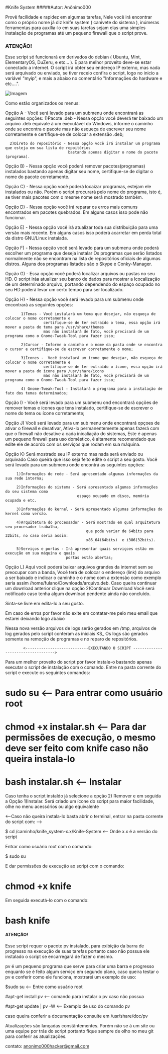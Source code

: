 #Knife System 
#####Autor: Anônimo000


 Provê facilidade e rapidez em algumas tarefas,
Nele você irá encontrar como o próprio nome já diz knife system ( canivete do sistema ), inúmeras
ferramentas para auxília-lo em suas tarefas sejam elas uma simples instalação de programas até um
pequeno firewall que o script prove.

###                                              ATENÇÃO!
 
  Esse script só funcionará em derivados do debian ( Ubuntu, Mint, ElementaryOS, DuZeru, e etc... ). 
  E para melhor proveito deve-se estar conectado a internet.
  O script irá obter seu endereço IP externo, mas nada será arquivado ou enviado, se tiver receio confira o script, logo no   inicio a variável "myip", e mais a abaixo no comentário "Informações do hardware e etc....".

![Imagem](http://i.imgur.com/nRvYJZT.png)


 Como estão organizados os menus: 

Opção A - Você será levado para um submenu onde encontrará as seguintes opções:
      1)Pacote .deb - Nessa opção você deverá ter baixado um arquivo .deb equivale à um executável
                      do Windows, informe o caminho onde se encontra o pacote mas não esqueça de 
                      escrever seu nome corretamente e certifique-se de colocar a extensão .deb;

      2)Direto do repositório - Nessa opção você irá instalar um programa que esteja em sua lista de repoitórios
                                bastando apenas digitar o nome do pacote (programa).

Opção B) - Nessa opção você poderá remover pacotes(programas) instalados bastando apenas digitar seu nome,
           certifique-se de digitar o nome do pacote corretamente.

Opção C) - Nessa opção você poderá locaizar programas, estejam ele instalados ou não. Porém o script procurará pelo nome do programa,
           isto é, se tiver mais pacotes com o mesme nome será mostrado também.

Opção D) - Nessa opção você irá reparar os erros mais comuns encontrados em pacotes quebrados.
           Em alguns casos isso pode não funcionar.

Opção E) - Nessa opção você irá atualizar toda sua distribuição para uma versão mais recente.
           Em alguns casos isso poderá acarretar em perda total da distro GNU/Linux instalada.

Opção F) - Nessa opção você será levado para um submenu onde poderá escolher um programa que deseja instalar
           Os programas que serão listados normalmente não se encontram na lista de repositórios oficiais de algumas distros.
           Alguns dos programas listados são o Skype e Conky-Manager.

Opção G) - Essa opção você poderá localizar arquivos ou pastas no seu HD.
           O script iráa atualizar seu banco de dados para mostrar a lcocalização de um determinado arquivo,
           portando dependendo do espaço ocupado no seu HD poderá levar um certo tempo para ser localizado.

Opção H) - Nessa opção você será levado para um submenu onde encontrará as seguintes opções:

           1)Temas - Você instalará um tema que desejar, não esqueça de colocar o nome corretamente e
                     certifique-se de ter extraído o tema, essa opção irá mover a pasta do tema para /usr/share/themes
                     mas não instalará de fato, você precisará de um programa como o Gnome-Tweak-Tool para fazer isso;

           2)Cursor - Informe o caminho e o nome da pasta onde se encontra o cursor e certifique-se de escrever corretamente o nome;

           3)Ícones -  Você instalará um ícone que desejar, não esqueça de colocar o nome corretamente e
                     certifique-se de ter extraído o ícone, essa opção irá mover a pasta do ícone para /usr/share/icons
                     mas não instalará de fato, você precisará de um programa como o Gnome-Tweak-Tool para fazer isso; 

           4) Gnome-Tweak-Tool - Instalará o programa para a instalação de fato dos temas determinados;


Opção I) - Você será levado para um submenu ond encontrará opções de remover temas e ícones que tens instalado, 
           certifique-se de escrever o nome do tema ou ícone corretamente;

Opção J) Você será levado para um sub menu onde encontrará opçoes de ativar o firewall e desativar,
         Ativa-lo permanentemente apenas fazerá com que o firewall não desative a cada inicaliação do sistemas,
         Este é apenas um pequeno firewall para uso doméstico, é altamente recomendado que edite ele de acordo
         com os serviços que rodam em sua máquina.

Opção K) Será mostrado seu IP externo mas nada será enviado ou arquivado
         Caso queira que isso seja feito edite o script a seu gosto.
         Você será levado para um submenu onde encontrá as seguintes opções:

         1)Informações de rede - Será apresentado algumas informações da sua rede interna;

         2)Informações do sistema - Será apresentado algumas informações do seu sistema como
                                    espaço ocupado em disco, memória ocupada e etc.

         3)Informações do kernel - Será apresentado algumas informações do kernel como versão.
   
         4)Arquitetura do processador - Será mostrado em qual arquitetura seu procesador trabalha,
                                        que pode variar de 64bits para 32bits, no caso seria assim:
                                        x86_64(64bits)  e i386(32bits). 

         5)Serviços e portas - Irá apresentar quais serviçoes estão em execução em sua máquina e quais
                               portas estão abertas;

Opção L) Aqui você poderá baixar arquivos grandes da internet sem se preocupar com a banda,
         Você terá de colocar o endereço (link) do arquivo a ser baixado e indicar o caminho e o nome com a extensão
         como exemplo seria assim /home/fulano/Downloads/arquivo.deb.
         Caso queira continuar um download anterior clique na opção 2)Continuar Download
         Você será notificado caso tenha algum download pendente ainda não concluído.



 Sinta-se livre em edita-lo a seu gosto.

 Em caso de erros por favor não exite em contatar-me pelo meu email que estarei deixando logo abaixo

 Nessa nova versão arquivos de logs serão gerados em /tmp, arquivos de log gerados pelo script conteram as iniciais KS_
 Os logs são gerados somente na remoção de programas e no reparo de repositórios.
 
            <----------------------------EXECUTANDO O SCRIPT ----------------------------------->

 Para um melhor proveito do script por favor instale-o bastando apenas executar o script de instalação com o comando.
 Entre na pasta corrente do script e execute os seguintes comandos:

  # sudo su <-- Para entrar como usuário root
  # chmod +x instalar.sh <-- Para dar permissões de execução, o mesmo deve ser feito com knife caso não queira instala-lo
  # bash instalar.sh <-- Instalar

 Caso tenha o script instaldo já selecione a opção 2) Remover e em seguida a Opção 1)Instalar.
 Será criado um ícone do script para maior facilidade, olhe no menu acessórios ou algo equivalente

 <--Caso não queira instala-lo basta abrir o terminal, entrar na pasta corrente do script com: -->

  $ cd /caminho/knife_system-x.x/Knife-System <-- Onde x.x é a versão do script
  
 Entrar como usuário root com o comando:

  $ sudo su
  
  E dar permissões de execução ao script com o comando:

  # chmod +x knife

 Em seguida executá-lo com o comando:
 
 # bash knife

####                             ATENÇÃO!

  Esse script requer o pacote pv instalado, para exibição da barra de progresso na execução de suas tarefas
  portanto caso não possua ele instalado o script se encarregará de fazer o mesmo. 
 
  pv é um pequeno programa que serve para criar uma barra e progresso enquanto se é feito algum serviço em
  segundo plano, caso queira testar o pv e conferir como ele funciona, mostrarei um exemplo de uso:
 
  $sudo su <-- Entre como usuário root
 
  #apt-get install pv <-- comando para instalar o pv caso não possua
 
  #apt-get update | pv -W <-- Exemplo de uso do comando pv
 
  caso queira conferir a documentação consulte em /usr/share/doc/pv






 Atualizações são lançadas constântementes. Porém não se á um site ou uma equipe por trás do script portanto
fique sempre de olho no meu git para conferir as atualizações.

contato: anonimo000hacker@gmail.com

